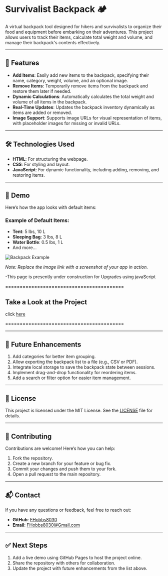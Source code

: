 # Survivalist Backpack 🏕️

A virtual backpack tool designed for hikers and survivalists to organize their food and equipment before embarking on their adventures. This project allows users to track their items, calculate total weight and volume, and manage their backpack's contents effectively.

---

## 🚀 Features
- **Add Items**: Easily add new items to the backpack, specifying their name, category, weight, volume, and an optional image.
- **Remove Items**: Temporarily remove items from the backpack and restore them later if needed.
- **Dynamic Calculations**: Automatically calculates the total weight and volume of all items in the backpack.
- **Real-Time Updates**: Updates the backpack inventory dynamically as items are added or removed.
- **Image Support**: Supports image URLs for visual representation of items, with placeholder images for missing or invalid URLs.

---

## 🛠️ Technologies Used
- **HTML**: For structuring the webpage.
- **CSS**: For styling and layout.
- **JavaScript**: For dynamic functionality, including adding, removing, and restoring items.

---

## 🌟 Demo
Here’s how the app looks with default items:

### Example of Default Items:
- **Tent**: 5 lbs, 10 L
- **Sleeping Bag**: 3 lbs, 8 L
- **Water Bottle**: 0.5 lbs, 1 L
- And more...

![Backpack Example](https://example.com/demo-image.png)

*Note: Replace the image link with a screenshot of your app in action.*

-This page is presently under construction for Upgrades using javaScript

=========================================

## Take a Look at the Project

click [here](https://FHobbs8030.github.io/survivalist_back_pack/)

=========================================

---

## 🔮 Future Enhancements
1. Add categories for better item grouping.
2. Allow exporting the backpack list to a file (e.g., CSV or PDF).
3. Integrate local storage to save the backpack state between sessions.
4. Implement drag-and-drop functionality for reordering items.
5. Add a search or filter option for easier item management.

---

## 📝 License
This project is licensed under the MIT License. See the [LICENSE](LICENSE) file for details.

---

## 🤝 Contributing
Contributions are welcome! Here’s how you can help:
1. Fork the repository.
2. Create a new branch for your feature or bug fix.
3. Commit your changes and push them to your fork.
4. Open a pull request to the main repository.

---

## 📬 Contact
If you have any questions or feedback, feel free to reach out:
- **GitHub**: [FHobbs8030](https://github.com/FHobbs8030)
- **Email**: [FHobbs8030@Gmail.com](mailto:your-email@example.com)

---

## ✅ Next Steps
1. Add a live demo using GitHub Pages to host the project online.
2. Share the repository with others for collaboration.
3. Update the project with future enhancements from the list above.
